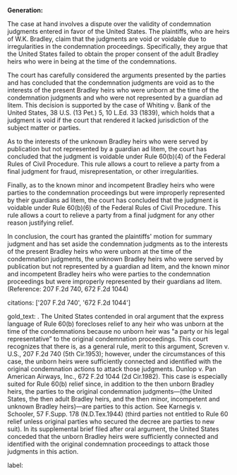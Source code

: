 **Generation:**


The case at hand involves a dispute over the validity of condemnation judgments entered in favor of the United States. The plaintiffs, who are heirs of W.K. Bradley, claim that the judgments are void or voidable due to irregularities in the condemnation proceedings. Specifically, they argue that the United States failed to obtain the proper consent of the adult Bradley heirs who were in being at the time of the condemnations.

The court has carefully considered the arguments presented by the parties and has concluded that the condemnation judgments are void as to the interests of the present Bradley heirs who were unborn at the time of the condemnation judgments and who were not represented by a guardian ad litem. This decision is supported by the case of Whiting v. Bank of the United States, 38 U.S. (13 Pet.) 5, 10 L.Ed. 33 (1839), which holds that a judgment is void if the court that rendered it lacked jurisdiction of the subject matter or parties.

As to the interests of the unknown Bradley heirs who were served by publication but not represented by a guardian ad litem, the court has concluded that the judgment is voidable under Rule 60(b)(4) of the Federal Rules of Civil Procedure. This rule allows a court to relieve a party from a final judgment for fraud, misrepresentation, or other irregularities.

Finally, as to the known minor and incompetent Bradley heirs who were parties to the condemnation proceedings but were improperly represented by their guardians ad litem, the court has concluded that the judgment is voidable under Rule 60(b)(6) of the Federal Rules of Civil Procedure. This rule allows a court to relieve a party from a final judgment for any other reason justifying relief.

In conclusion, the court has granted the plaintiffs' motion for summary judgment and has set aside the condemnation judgments as to the interests of the present Bradley heirs who were unborn at the time of the condemnation judgments, the unknown Bradley heirs who were served by publication but not represented by a guardian ad litem, and the known minor and incompetent Bradley heirs who were parties to the condemnation proceedings but were improperly represented by their guardians ad litem. (Reference: 207 F.2d 740, 672 F.2d 1044) 

citations: ['207 F.2d 740', '672 F.2d 1044']

gold_text: . The United States contended in oral argument that the express language of Rule 60(b) forecloses relief to any heir who was unborn at the time of the condemnations because no unborn heir was "a party or his legal representative” to the original condemnation proceedings. This court recognizes that there is, as a general rule, merit to this argument, Screven v. U.S., 207 F.2d 740 (5th Cir.1953); however, under the circumstances of this case, the unborn heirs were sufficiently connected and identified with the original condemnation actions to attack those judgments. Dunlop v. Pan American Airways, Inc., 672 F.2d 1044 (2d Cir.1982). This case is especially suited for Rule 60(b) relief since, in addition to the then unborn Bradley heirs, the parties to the original condemnation judgments—(the United States, the then adult Bradley heirs, and the then minor, incompetent and unknown Bradley heirs)—are parties to this action. See Karnegis v. Schooler, 57 F.Supp. 178 (N.D.Tex.1944) (third parties not entitled to Rule 60 relief unless original parties who secured the decree are parties to new suit). In its supplemental brief filed after oral argument, the United States conceded that the unborn Bradley heirs were sufficiently connected and identified with the original condemnation proceedings to attack those judgments in this action.

label: 